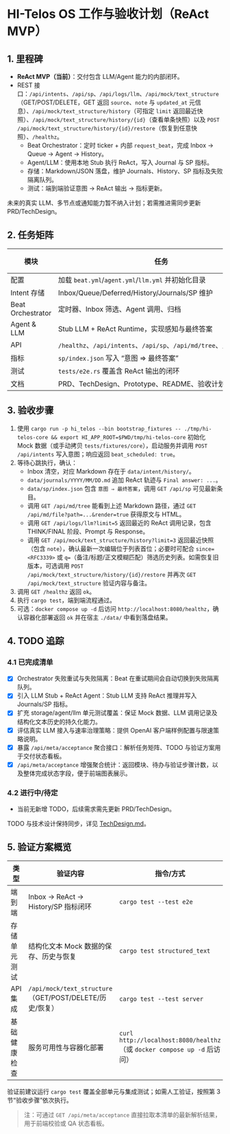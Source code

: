 # HI-Telos OS 工作与验收计划（ReAct MVP）

## 1. 里程碑
- **ReAct MVP（当前）**：交付包含 LLM/Agent 能力的内部闭环。
- REST 接口：`/api/intents`、`/api/sp`、`/api/logs/llm`、`/api/mock/text_structure`（GET/POST/DELETE，GET 返回 `source`、`note` 与 `updated_at` 元信息）、`/api/mock/text_structure/history`（可指定 `limit` 返回最近快照）、`/api/mock/text_structure/history/{id}`（查看单条快照）以及 `POST /api/mock/text_structure/history/{id}/restore`（恢复到任意快照）、`/healthz`。
  - Beat Orchestrator：定时 ticker + 内部 `request_beat`，完成 Inbox → Queue → Agent → History。
  - Agent/LLM：使用本地 Stub 执行 ReAct，写入 Journal 与 SP 指标。
  - 存储：Markdown/JSON 落盘，维护 Journals、History、SP 指标及失败隔离队列。
  - 测试：端到端验证意图 → ReAct 输出 → 指标更新。

未来的真实 LLM、多节点或通知能力暂不纳入计划；若需推进需同步更新 PRD/TechDesign。

## 2. 任务矩阵
| 模块 | 任务 | 状态 |
| --- | --- | --- |
| 配置 | 加载 `beat.yml`/`agent.yml`/`llm.yml` 并初始化目录 | ✅ |
| Intent 存储 | Inbox/Queue/Deferred/History/Journals/SP 维护 | ✅ |
| Beat Orchestrator | 定时器、Inbox 筛选、Agent 调用、归档 | ✅ |
| Agent & LLM | Stub LLM + ReAct Runtime，实现感知与最终答案 | ✅ |
| API | `/healthz`、`/api/intents`、`/api/sp`、`/api/md/tree`、`/api/md/file` | ✅ |
| 指标 | `sp/index.json` 写入 “意图 ⇒ 最终答案” | ✅ |
| 测试 | `tests/e2e.rs` 覆盖含 ReAct 输出的闭环 | ✅ |
| 文档 | PRD、TechDesign、Prototype、README、验收计划 | ✅ |

## 3. 验收步骤
1. 使用 `cargo run -p hi_telos --bin bootstrap_fixtures -- ./tmp/hi-telos-core && export HI_APP_ROOT=$PWD/tmp/hi-telos-core` 初始化 Mock 数据（或手动拷贝 `tests/fixtures/core`），启动服务并调用 `POST /api/intents` 写入意图；响应返回 `beat_scheduled: true`。
2. 等待心跳执行，确认：
   - Inbox 清空，对应 Markdown 存在于 `data/intent/history/`。
   - `data/journals/YYYY/MM/DD.md` 追加 ReAct 轨迹与 `Final answer: ...`。
   - `data/sp/index.json` 包含 `意图 ⇒ 最终答案`，调用 `GET /api/sp` 可见最新条目。
   - 调用 `GET /api/md/tree` 能看到上述 Markdown 路径，通过 `GET /api/md/file?path=...&render=true` 获得原文与 HTML。
   - 调用 `GET /api/logs/llm?limit=5` 返回最近的 ReAct 调用记录，包含 THINK/FINAL 阶段、Prompt 与 Response。
   - 调用 `GET /api/mock/text_structure/history?limit=3` 返回最近快照（包含 `note`），确认最新一次编辑位于列表首位；必要时可配合 `since=<RFC3339>` 或 `q=`（备注/标题/正文模糊匹配）筛选历史列表。如需恢复旧版本，可选调用 `POST /api/mock/text_structure/history/{id}/restore` 并再次 `GET /api/mock/text_structure` 验证内容与备注。
3. 调用 `GET /healthz` 返回 `ok`。
4. 执行 `cargo test`，端到端流程通过。
5. 可选：`docker compose up -d` 后访问 `http://localhost:8080/healthz`，确认容器化部署返回 `ok` 并在宿主 `./data/` 中看到落盘结果。

## 4. TODO 追踪

### 4.1 已完成清单
- [x] Orchestrator 失败重试与失败隔离：Beat 在重试期间会自动切换到失败隔离队列。
- [x] 引入 LLM Stub + ReAct Agent：Stub LLM 支持 ReAct 推理并写入 Journals/SP 指标。
- [x] 扩充 storage/agent/llm 单元测试覆盖：保证 Mock 数据、LLM 调用记录及结构化文本历史的持久化能力。
- [x] 评估真实 LLM 接入与速率治理策略：提供 OpenAI 客户端样例配置与限速策略说明。
- [x] 暴露 `/api/meta/acceptance` 聚合接口：解析任务矩阵、TODO 与验证方案用于交付状态看板。
- [x] `/api/meta/acceptance` 增强聚合统计：返回模块、待办与验证步骤计数，以及整体完成状态字段，便于前端图表展示。

### 4.2 进行中/待定
- 当前无新增 TODO，后续需求需先更新 PRD/TechDesign。

TODO 与技术设计保持同步，详见 [TechDesign.md](../TechDesign.md)。

## 5. 验证方案概览

| 类型 | 验证内容 | 指令/方式 |
| --- | --- | --- |
| 端到端 | Inbox → ReAct → History/SP 指标闭环 | `cargo test --test e2e` |
| 存储单元测试 | 结构化文本 Mock 数据的保存、历史与恢复 | `cargo test structured_text` |
| API 集成 | `/api/mock/text_structure`（GET/POST/DELETE/历史/恢复） | `cargo test --test server` |
| 基础健康检查 | 服务可用性与容器化部署 | `curl http://localhost:8080/healthz`（或 `docker compose up -d` 后访问） |

验证前建议运行 `cargo test` 覆盖全部单元与集成测试；如需人工验证，按照第 3 节“验收步骤”依次执行。

> 注：可通过 `GET /api/meta/acceptance` 直接拉取本清单的最新解析结果，用于前端校验或 QA 状态看板。
